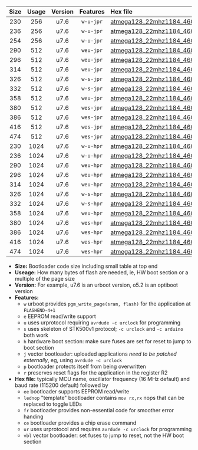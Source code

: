 |Size|Usage|Version|Features|Hex file|
|:-:|:-:|:-:|:-:|:--|
|230|256|u7.6|`w-u-jpr`|[atmega128_22mhz1184_460800bps_ur_vbl.hex](https://raw.githubusercontent.com/stefanrueger/urboot/main/atmega128_22mhz1184_460800bps_ur_vbl.hex)|
|236|256|u7.6|`w-u-jpr`|[atmega128_22mhz1184_460800bps_lednop_ur_vbl.hex](https://raw.githubusercontent.com/stefanrueger/urboot/main/atmega128_22mhz1184_460800bps_lednop_ur_vbl.hex)|
|254|256|u7.6|`w-u-jpr`|[atmega128_22mhz1184_460800bps_lednop_fr_ur_vbl.hex](https://raw.githubusercontent.com/stefanrueger/urboot/main/atmega128_22mhz1184_460800bps_lednop_fr_ur_vbl.hex)|
|290|512|u7.6|`weu-jpr`|[atmega128_22mhz1184_460800bps_ee_ur_vbl.hex](https://raw.githubusercontent.com/stefanrueger/urboot/main/atmega128_22mhz1184_460800bps_ee_ur_vbl.hex)|
|296|512|u7.6|`weu-jpr`|[atmega128_22mhz1184_460800bps_ee_lednop_ur_vbl.hex](https://raw.githubusercontent.com/stefanrueger/urboot/main/atmega128_22mhz1184_460800bps_ee_lednop_ur_vbl.hex)|
|314|512|u7.6|`weu-jpr`|[atmega128_22mhz1184_460800bps_ee_lednop_fr_ur_vbl.hex](https://raw.githubusercontent.com/stefanrueger/urboot/main/atmega128_22mhz1184_460800bps_ee_lednop_fr_ur_vbl.hex)|
|326|512|u7.6|`w-s-jpr`|[atmega128_22mhz1184_460800bps_vbl.hex](https://raw.githubusercontent.com/stefanrueger/urboot/main/atmega128_22mhz1184_460800bps_vbl.hex)|
|332|512|u7.6|`w-s-jpr`|[atmega128_22mhz1184_460800bps_lednop_vbl.hex](https://raw.githubusercontent.com/stefanrueger/urboot/main/atmega128_22mhz1184_460800bps_lednop_vbl.hex)|
|358|512|u7.6|`weu-jpr`|[atmega128_22mhz1184_460800bps_ee_lednop_fr_ce_ur_vbl.hex](https://raw.githubusercontent.com/stefanrueger/urboot/main/atmega128_22mhz1184_460800bps_ee_lednop_fr_ce_ur_vbl.hex)|
|380|512|u7.6|`wes-jpr`|[atmega128_22mhz1184_460800bps_ee_vbl.hex](https://raw.githubusercontent.com/stefanrueger/urboot/main/atmega128_22mhz1184_460800bps_ee_vbl.hex)|
|386|512|u7.6|`wes-jpr`|[atmega128_22mhz1184_460800bps_ee_lednop_vbl.hex](https://raw.githubusercontent.com/stefanrueger/urboot/main/atmega128_22mhz1184_460800bps_ee_lednop_vbl.hex)|
|416|512|u7.6|`wes-jpr`|[atmega128_22mhz1184_460800bps_ee_lednop_fr_vbl.hex](https://raw.githubusercontent.com/stefanrueger/urboot/main/atmega128_22mhz1184_460800bps_ee_lednop_fr_vbl.hex)|
|474|512|u7.6|`wes-jpr`|[atmega128_22mhz1184_460800bps_ee_lednop_fr_ce_vbl.hex](https://raw.githubusercontent.com/stefanrueger/urboot/main/atmega128_22mhz1184_460800bps_ee_lednop_fr_ce_vbl.hex)|
|230|1024|u7.6|`w-u-hpr`|[atmega128_22mhz1184_460800bps_ur.hex](https://raw.githubusercontent.com/stefanrueger/urboot/main/atmega128_22mhz1184_460800bps_ur.hex)|
|236|1024|u7.6|`w-u-hpr`|[atmega128_22mhz1184_460800bps_lednop_ur.hex](https://raw.githubusercontent.com/stefanrueger/urboot/main/atmega128_22mhz1184_460800bps_lednop_ur.hex)|
|290|1024|u7.6|`weu-hpr`|[atmega128_22mhz1184_460800bps_ee_ur.hex](https://raw.githubusercontent.com/stefanrueger/urboot/main/atmega128_22mhz1184_460800bps_ee_ur.hex)|
|296|1024|u7.6|`weu-hpr`|[atmega128_22mhz1184_460800bps_ee_lednop_ur.hex](https://raw.githubusercontent.com/stefanrueger/urboot/main/atmega128_22mhz1184_460800bps_ee_lednop_ur.hex)|
|314|1024|u7.6|`weu-hpr`|[atmega128_22mhz1184_460800bps_ee_lednop_fr_ur.hex](https://raw.githubusercontent.com/stefanrueger/urboot/main/atmega128_22mhz1184_460800bps_ee_lednop_fr_ur.hex)|
|326|1024|u7.6|`w-s-hpr`|[atmega128_22mhz1184_460800bps.hex](https://raw.githubusercontent.com/stefanrueger/urboot/main/atmega128_22mhz1184_460800bps.hex)|
|332|1024|u7.6|`w-s-hpr`|[atmega128_22mhz1184_460800bps_lednop.hex](https://raw.githubusercontent.com/stefanrueger/urboot/main/atmega128_22mhz1184_460800bps_lednop.hex)|
|358|1024|u7.6|`weu-hpr`|[atmega128_22mhz1184_460800bps_ee_lednop_fr_ce_ur.hex](https://raw.githubusercontent.com/stefanrueger/urboot/main/atmega128_22mhz1184_460800bps_ee_lednop_fr_ce_ur.hex)|
|380|1024|u7.6|`wes-hpr`|[atmega128_22mhz1184_460800bps_ee.hex](https://raw.githubusercontent.com/stefanrueger/urboot/main/atmega128_22mhz1184_460800bps_ee.hex)|
|386|1024|u7.6|`wes-hpr`|[atmega128_22mhz1184_460800bps_ee_lednop.hex](https://raw.githubusercontent.com/stefanrueger/urboot/main/atmega128_22mhz1184_460800bps_ee_lednop.hex)|
|416|1024|u7.6|`wes-hpr`|[atmega128_22mhz1184_460800bps_ee_lednop_fr.hex](https://raw.githubusercontent.com/stefanrueger/urboot/main/atmega128_22mhz1184_460800bps_ee_lednop_fr.hex)|
|474|1024|u7.6|`wes-hpr`|[atmega128_22mhz1184_460800bps_ee_lednop_fr_ce.hex](https://raw.githubusercontent.com/stefanrueger/urboot/main/atmega128_22mhz1184_460800bps_ee_lednop_fr_ce.hex)|

- **Size:** Bootloader code size including small table at top end
- **Useage:** How many bytes of flash are needed, ie, HW boot section or a multiple of the page size
- **Version:** For example, u7.6 is an urboot version, o5.2 is an optiboot version
- **Features:**
  + `w` urboot provides `pgm_write_page(sram, flash)` for the application at `FLASHEND-4+1`
  + `e` EEPROM read/write support
  + `u` uses urprotocol requiring `avrdude -c urclock` for programming
  + `s` uses skeleton of STK500v1 protocol; `-c urclock` and `-c arduino` both work
  + `h` hardware boot section: make sure fuses are set for reset to jump to boot section
  + `j` vector bootloader: uploaded applications *need to be patched externally*, eg, using `avrdude -c urclock`
  + `p` bootloader protects itself from being overwritten
  + `r` preserves reset flags for the application in the register R2
- **Hex file:** typically MCU name, oscillator frequency (16 MHz default) and baud rate (115200 default) followed by
  + `ee` bootloader supports EEPROM read/write
  + `lednop` "template" bootloader contains `mov rx,rx` nops that can be replaced to toggle LEDs
  + `fr` bootloader provides non-essential code for smoother error handing
  + `ce` bootloader provides a chip erase command
  + `ur` uses urprotocol and requires `avrdude -c urclock` for programming
  + `vbl` vector bootloader: set fuses to jump to reset, not the HW boot section

